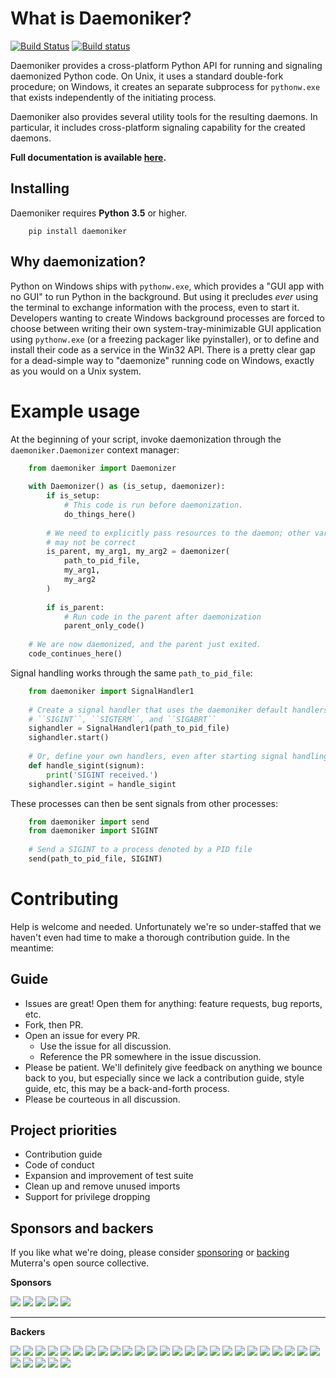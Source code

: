 # What is Daemoniker?

[![Build Status](https://travis-ci.org/Muterra/py_daemoniker.svg?branch=master)](https://travis-ci.org/Muterra/py_daemoniker)
[![Build status](https://ci.appveyor.com/api/projects/status/h07tux1oop0gw989?svg=true&passingText=Windows%20-%20👍&pendingText=Windows%20-%20pending&failingText=master%20-%20👎)](https://ci.appveyor.com/project/Badg/py-daemoniker)

Daemoniker provides a cross-platform Python API for running and signaling
daemonized Python code. On Unix, it uses a standard double-fork procedure; on
Windows, it creates an separate subprocess for ``pythonw.exe`` that exists
independently of the initiating process.

Daemoniker also provides several utility tools for the resulting daemons. In
particular, it includes cross-platform signaling capability for the created
daemons.

**Full documentation is available [here](https://daemoniker.readthedocs.io/en/latest/).**

## Installing

Daemoniker requires **Python 3.5** or higher.

```
    pip install daemoniker
```

## Why daemonization?

Python on Windows ships with ``pythonw.exe``, which provides a "GUI app with no
GUI" to run Python in the background. But using it precludes *ever* using the
terminal to exchange information with the process, even to start it. Developers
wanting to create Windows background processes are forced to choose between
writing their own system-tray-minimizable GUI application using ``pythonw.exe``
(or a freezing packager like pyinstaller), or to define and install their code
as a service in the Win32 API. There is a pretty clear gap for a dead-simple
way to "daemonize" running code on Windows, exactly as you would on a Unix
system.

# Example usage
    
At the beginning of your script, invoke daemonization through the
``daemoniker.Daemonizer`` context manager:

```python
    from daemoniker import Daemonizer
    
    with Daemonizer() as (is_setup, daemonizer):
        if is_setup:
            # This code is run before daemonization.
            do_things_here()
            
        # We need to explicitly pass resources to the daemon; other variables
        # may not be correct    
        is_parent, my_arg1, my_arg2 = daemonizer(
            path_to_pid_file, 
            my_arg1, 
            my_arg2
        )
        
        if is_parent:
            # Run code in the parent after daemonization
            parent_only_code()
    
    # We are now daemonized, and the parent just exited.
    code_continues_here()
```
    
Signal handling works through the same ``path_to_pid_file``:

```python
    from daemoniker import SignalHandler1
    
    # Create a signal handler that uses the daemoniker default handlers for
    # ``SIGINT``, ``SIGTERM``, and ``SIGABRT``
    sighandler = SignalHandler1(path_to_pid_file)
    sighandler.start()
    
    # Or, define your own handlers, even after starting signal handling
    def handle_sigint(signum):
        print('SIGINT received.')
    sighandler.sigint = handle_sigint
```
    
These processes can then be sent signals from other processes:

```python
    from daemoniker import send
    from daemoniker import SIGINT
    
    # Send a SIGINT to a process denoted by a PID file
    send(path_to_pid_file, SIGINT)
```

# Contributing

Help is welcome and needed. Unfortunately we're so under-staffed that we haven't even had time to make a thorough contribution guide. In the meantime:

## Guide

+ Issues are great! Open them for anything: feature requests, bug reports, etc. 
+ Fork, then PR.
+ Open an issue for every PR.
  + Use the issue for all discussion.
  + Reference the PR somewhere in the issue discussion.
+ Please be patient. We'll definitely give feedback on anything we bounce back to you, but especially since we lack a contribution guide, style guide, etc, this may be a back-and-forth process.
+ Please be courteous in all discussion.

## Project priorities

+ Contribution guide
+ Code of conduct
+ Expansion and improvement of test suite
+ Clean up and remove unused imports
+ Support for privilege dropping

## Sponsors and backers

If you like what we're doing, please consider [sponsoring](https://opencollective.com/golix#sponsor) or [backing](https://opencollective.com/golix) Muterra's open source collective.

**Sponsors**

  <a href="https://opencollective.com/golix/sponsors/0/website" target="_blank"><img src="https://opencollective.com/golix/sponsors/0/avatar"></a>
  <a href="https://opencollective.com/golix/sponsors/1/website" target="_blank"><img src="https://opencollective.com/golix/sponsors/1/avatar"></a>
  <a href="https://opencollective.com/golix/sponsors/2/website" target="_blank"><img src="https://opencollective.com/golix/sponsors/2/avatar"></a>
  <a href="https://opencollective.com/golix/sponsors/3/website" target="_blank"><img src="https://opencollective.com/golix/sponsors/3/avatar"></a>
  <a href="https://opencollective.com/golix/sponsors/4/website" target="_blank"><img src="https://opencollective.com/golix/sponsors/4/avatar"></a>

-----

**Backers**

  <a href="https://opencollective.com/golix/backers/0/website" target="_blank"><img src="https://opencollective.com/golix/backers/0/avatar"></a>
  <a href="https://opencollective.com/golix/backers/1/website" target="_blank"><img src="https://opencollective.com/golix/backers/1/avatar"></a>
  <a href="https://opencollective.com/golix/backers/2/website" target="_blank"><img src="https://opencollective.com/golix/backers/2/avatar"></a>
  <a href="https://opencollective.com/golix/backers/3/website" target="_blank"><img src="https://opencollective.com/golix/backers/3/avatar"></a>
  <a href="https://opencollective.com/golix/backers/4/website" target="_blank"><img src="https://opencollective.com/golix/backers/4/avatar"></a>
  <a href="https://opencollective.com/golix/backers/5/website" target="_blank"><img src="https://opencollective.com/golix/backers/5/avatar"></a>
  <a href="https://opencollective.com/golix/backers/6/website" target="_blank"><img src="https://opencollective.com/golix/backers/6/avatar"></a>
  <a href="https://opencollective.com/golix/backers/7/website" target="_blank"><img src="https://opencollective.com/golix/backers/7/avatar"></a>
  <a href="https://opencollective.com/golix/backers/8/website" target="_blank"><img src="https://opencollective.com/golix/backers/8/avatar"></a>
  <a href="https://opencollective.com/golix/backers/9/website" target="_blank"><img src="https://opencollective.com/golix/backers/9/avatar"></a>
  <a href="https://opencollective.com/golix/backers/10/website" target="_blank"><img src="https://opencollective.com/golix/backers/10/avatar"></a>
  <a href="https://opencollective.com/golix/backers/11/website" target="_blank"><img src="https://opencollective.com/golix/backers/11/avatar"></a>
  <a href="https://opencollective.com/golix/backers/12/website" target="_blank"><img src="https://opencollective.com/golix/backers/12/avatar"></a>
  <a href="https://opencollective.com/golix/backers/13/website" target="_blank"><img src="https://opencollective.com/golix/backers/13/avatar"></a>
  <a href="https://opencollective.com/golix/backers/14/website" target="_blank"><img src="https://opencollective.com/golix/backers/14/avatar"></a>
  <a href="https://opencollective.com/golix/backers/15/website" target="_blank"><img src="https://opencollective.com/golix/backers/15/avatar"></a>
  <a href="https://opencollective.com/golix/backers/16/website" target="_blank"><img src="https://opencollective.com/golix/backers/16/avatar"></a>
  <a href="https://opencollective.com/golix/backers/17/website" target="_blank"><img src="https://opencollective.com/golix/backers/17/avatar"></a>
  <a href="https://opencollective.com/golix/backers/18/website" target="_blank"><img src="https://opencollective.com/golix/backers/18/avatar"></a>
  <a href="https://opencollective.com/golix/backers/19/website" target="_blank"><img src="https://opencollective.com/golix/backers/19/avatar"></a>
  <a href="https://opencollective.com/golix/backers/20/website" target="_blank"><img src="https://opencollective.com/golix/backers/20/avatar"></a>
  <a href="https://opencollective.com/golix/backers/21/website" target="_blank"><img src="https://opencollective.com/golix/backers/21/avatar"></a>
  <a href="https://opencollective.com/golix/backers/22/website" target="_blank"><img src="https://opencollective.com/golix/backers/22/avatar"></a>
  <a href="https://opencollective.com/golix/backers/23/website" target="_blank"><img src="https://opencollective.com/golix/backers/23/avatar"></a>
  <a href="https://opencollective.com/golix/backers/24/website" target="_blank"><img src="https://opencollective.com/golix/backers/24/avatar"></a>
  <a href="https://opencollective.com/golix/backers/25/website" target="_blank"><img src="https://opencollective.com/golix/backers/25/avatar"></a>
  <a href="https://opencollective.com/golix/backers/26/website" target="_blank"><img src="https://opencollective.com/golix/backers/26/avatar"></a>
  <a href="https://opencollective.com/golix/backers/27/website" target="_blank"><img src="https://opencollective.com/golix/backers/27/avatar"></a>
  <a href="https://opencollective.com/golix/backers/28/website" target="_blank"><img src="https://opencollective.com/golix/backers/28/avatar"></a>
  <a href="https://opencollective.com/golix/backers/29/website" target="_blank"><img src="https://opencollective.com/golix/backers/29/avatar"></a>